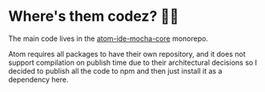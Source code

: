# Where's them codez? 🤷‍♂️

The main code lives in the [atom-ide-mocha-core][] monorepo.

Atom requires all packages to have their own repository, and it does not support compilation on publish time due to their architectural decisions so I decided to publish all the code to npm and then just install it as a dependency here.

[atom-ide-mocha-core]: https://github.com/Dreamscapes/atom-ide-mocha-core
